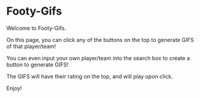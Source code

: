 # Footy-Gifs

Welcome to Footy-Gifs.  

On this page, you can click any of the buttons on the top to generate GIFS of that player/team!

You can even input your own player/team into the search box to create a button to generate GIFS!

The GIFS will have their rating on the top, and will play upon click.  

Enjoy!